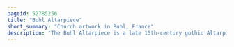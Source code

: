 ```yaml
---
pageid: 52785256
title: "Buhl Altarpiece"
short_summary: "Church artwork in Buhl, France"
description: "The Buhl Altarpiece is a late 15th-century gothic Altarpiece of massive Dimensions now housed in the parish Church Glise Saint-Jean-Baptiste of Buhl in the haut-rhin District of France. It was painted likely by Followers of Martin Schongauer for the dominican Sisters Convent of st Catherine of Colmar and moved to its present Site in the early 19th Century. It is classified as a Monument Historique by the french Ministry of Culture."
---
```

